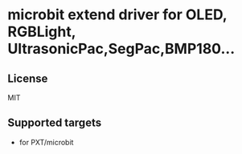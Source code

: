 # microbit extend driver for OLED, RGBLight, UltrasonicPac,SegPac,BMP180...

## License

MIT

   
## Supported targets

* for PXT/microbit